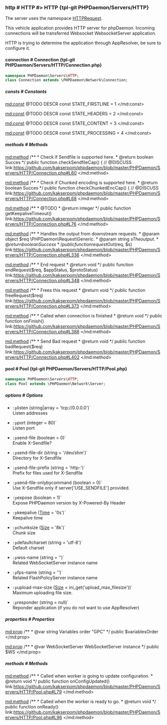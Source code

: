 ### http # HTTP #> HTTP {tpl-git PHPDaemon/Servers/HTTP}

The server uses the namespace [HTTPRequest](#httprequest).

This vehicle application provides HTTP server for phpDaemon. Incoming connections will be transferred Websocket WebsocketServer application.

HTTP is trying to determine the application through AppResolver, be sure to configure it.

<!-- include-namespace path="\PHPDaemon\Servers\HTTP" level="" access="" -->
#### connection # Connection {tpl-git PHPDaemon/Servers/HTTP/Connection.php}

```php
namespace PHPDaemon\Servers\HTTP;
class Connection extends \PHPDaemon\Network\Connection;
```

##### consts # Constants

<md:const>
@TODO DESCR
const STATE_FIRSTLINE = 1
</md:const>

<md:const>
@TODO DESCR
const STATE_HEADERS = 2
</md:const>

<md:const>
@TODO DESCR
const STATE_CONTENT = 3
</md:const>

<md:const>
@TODO DESCR
const STATE_PROCESSING = 4
</md:const>

<div class="clearboth"></div>

##### methods # Methods

<md:method>
/**
	 * Check if Sendfile is supported here.
	 * @return boolean Succes
	 */
public function checkSendfileCap() { // @DISCUSS
link:https://github.com/kakserpom/phpdaemon/blob/master/PHPDaemon/Servers/HTTP/Connection.php#L60
</md:method>

<md:method>
/**
	 * Check if Chunked encoding is supported here.
	 * @return boolean Succes
	 */
public function checkChunkedEncCap() { // @DISCUSS
link:https://github.com/kakserpom/phpdaemon/blob/master/PHPDaemon/Servers/HTTP/Connection.php#L68
</md:method>

<md:method>
/**
	 * @TODO
	 * @return integer
	 */
public function getKeepaliveTimeout()
link:https://github.com/kakserpom/phpdaemon/blob/master/PHPDaemon/Servers/HTTP/Connection.php#L76
</md:method>

<md:method>
/**
	 * Handles the output from downstream requests.
	 * @param  object  $req \PHPDaemon\Request\Generic.
	 * @param  string  $s   The output.
	 * @return boolean      Success
	 */
public function requestOut($req, $s)
link:https://github.com/kakserpom/phpdaemon/blob/master/PHPDaemon/Servers/HTTP/Connection.php#L336
</md:method>

<md:method>
/**
	 * End request
	 * @return void
	 */
public function endRequest($req, $appStatus, $protoStatus)
link:https://github.com/kakserpom/phpdaemon/blob/master/PHPDaemon/Servers/HTTP/Connection.php#L348
</md:method>

<md:method>
/**
	 * Frees this request
	 * @return void
	 */
public function freeRequest($req)
link:https://github.com/kakserpom/phpdaemon/blob/master/PHPDaemon/Servers/HTTP/Connection.php#L373
</md:method>

<md:method>
/**
	 * Called when connection is finished
	 * @return void
	 */
public function onFinish()
link:https://github.com/kakserpom/phpdaemon/blob/master/PHPDaemon/Servers/HTTP/Connection.php#L388
</md:method>

<md:method>
/**
	 * Send Bad request
	 * @return void
	 */
public function badRequest($req)
link:https://github.com/kakserpom/phpdaemon/blob/master/PHPDaemon/Servers/HTTP/Connection.php#L402
</md:method>

<div class="clearboth"></div>

#### pool # Pool {tpl-git PHPDaemon/Servers/HTTP/Pool.php}

```php
namespace PHPDaemon\Servers\HTTP;
class Pool extends \PHPDaemon\Network\Server;
```

##### options # Options

 - `:p`listen (string|array = 'tcp://0.0.0.0')`  
 Listen addresses

 - `:p`port (integer = 80)`  
 Listen port

 - `:p`send-file (boolean = 0)`  
 Enable X-Sendfile?

 - `:p`send-file-dir (string = '/dev/shm')`  
 Directory for X-Sendfile

 - `:p`send-file-prefix (string = 'http-')`  
 Prefix for files used for X-Sendfile

 - `:p`send-file-onlybycommand (boolean = 0)`  
 Use X-Sendfile only if server['USE_SENDFILE'] provided.

 - `:p`expose (boolean = 1)`  
 Expose PHPDaemon version by X-Powered-By Header

 - `:p`keepalive ([Time](#config/types/time) = '0s')`  
 Keepalive time

 - `:p`chunksize ([Size](#config/types/size) = '8k')`  
 Chunk size

 - `:p`defaultcharset (string = 'utf-8')`  
 Default charset

 - `:p`wss-name (string = '')`  
 Related WebSocketServer instance name

 - `:p`fps-name (string = '')`  
 Related FlashPolicyServer instance name

 - `:p`upload-max-size ([Size](#config/types/size) = ini_get('upload_max_filesize'))`  
 Maximum uploading file size.

 - `:p`responder (string = null)`  
 Reponder application (if you do not want to use AppResolver)

##### properties # Properties

<md:prop>
/**
	 * @var string Variables order "GPC"
	 */
public $variablesOrder
</md:prop>

<md:prop>
/**
	 * @var WebSocketServer WebSocketServer instance
	 */
public $WS
</md:prop>

<div class="clearboth"></div>

##### methods # Methods

<md:method>
/**
	 * Called when worker is going to update configuration.
	 * @return void
	 */
public function onConfigUpdated()
link:https://github.com/kakserpom/phpdaemon/blob/master/PHPDaemon/Servers/HTTP/Pool.php#L79
</md:method>

<md:method>
/**
	 * Called when the worker is ready to go.
	 * @return void
	 */
public function onReady()
link:https://github.com/kakserpom/phpdaemon/blob/master/PHPDaemon/Servers/HTTP/Pool.php#L96
</md:method>

<div class="clearboth"></div>


<!--/ include-namespace -->
